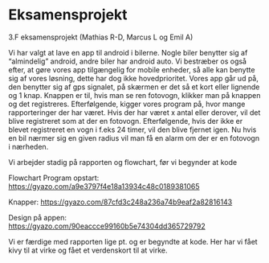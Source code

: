 # Eksamensprojekt
3.F eksamensprojekt (Mathias R-D, Marcus L og Emil A)

Vi har valgt at lave en app til android i bilerne. Nogle biler benytter sig af “almindelig” android, andre biler har android auto.
Vi bestræber os også efter, at gøre vores app tilgængelig for mobile enheder, så alle kan benytte sig af vores løsning, dette har dog ikke hovedprioritet.
Vores app går ud på, den benytter sig af gps signalet, på skærmen er det så et kort eller lignende og 1 knap.
Knappen er til, hvis man se ren fotovogn, klikker man på knappen og det registreres. Efterfølgende, kigger vores program på, hvor mange rapporteringer der har været.
Hvis der har været x antal eller derover, vil det blive registreret som at der en fotovogn. Efterfølgende, hvis der ikke er blevet registreret en vogn i f.eks 24 timer,
vil den blive fjernet igen. Nu hvis en bil nærmer sig en given radius vil man få en alarm om der er en fotovogn i nærheden.

Vi arbejder stadig på rapporten og flowchart, før vi begynder at kode

Flowchart
Program opstart:
https://gyazo.com/a9e3797f4e18a13934c48c0189381065

Knapper:
https://gyazo.com/87cfd3c248a236a74b9eaf2a82816143

Design på appen:
https://gyazo.com/90eaccce99160b5e74304dd365729792

Vi er færdige med rapporten lige pt. og er begyndte at kode. Her har vi fået kivy til at virke og fået et verdenskort til at virke.